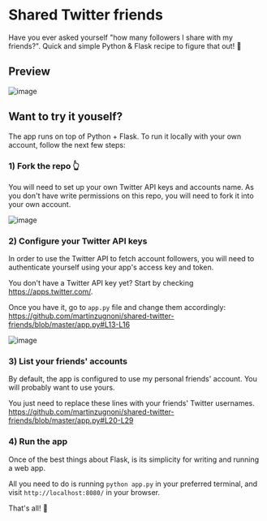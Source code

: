 # Shared Twitter friends

Have you ever asked yourself "how many followers I share with my friends?". Quick and simple Python & Flask recipe to figure that out! 👏

## Preview

![image](https://user-images.githubusercontent.com/1155573/44632299-804eef00-a94e-11e8-9724-21e8627f779a.png)

## Want to try it youself?

The app runs on top of Python + Flask. To run it locally with your own account, follow the next few steps:

### 1) Fork the repo 👆

You will need to set up your own Twitter API keys and accounts name. As you don't have write permissions on this repo, you will need to fork it into your own account.

![image](https://user-images.githubusercontent.com/1155573/44632322-db80e180-a94e-11e8-93db-2e23f872b067.png)

### 2) Configure your Twitter API keys

In order to use the Twitter API to fetch account followers, you will need to authenticate yourself using your app's access key and token.

You don't have a Twitter API key yet? Start by checking https://apps.twitter.com/.

Once you have it, go to `app.py` file and change them accordingly: https://github.com/martinzugnoni/shared-twitter-friends/blob/master/app.py#L13-L16

![image](https://user-images.githubusercontent.com/1155573/44632331-2a2e7b80-a94f-11e8-9c36-70281961de8a.png)


### 3) List your friends' accounts

By default, the app is configured to use my personal friends' account. You will probably want to use yours.

You just need to replace these lines with your friends' Twitter usernames.
https://github.com/martinzugnoni/shared-twitter-friends/blob/master/app.py#L20-L29

### 4) Run the app

Once of the best things about Flask, is its simplicity for writing and running a web app.

All you need to do is running `python app.py` in your preferred terminal, and visit `http://localhost:8080/` in your browser.

That's all! 🙌
